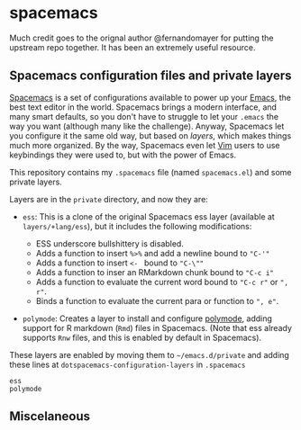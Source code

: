 # spacemacs

Much credit goes to the orignal author @fernandomayer for putting the upstream repo together. It has been an extremely useful resource. 

## Spacemacs configuration files and private layers

[Spacemacs] is a set of configurations available to power up your
[Emacs], the best text editor in the world. Spacemacs brings a modern
interface, and many smart defaults, so you don't have to struggle to let
your `.emacs` the way you want (although many like the challenge).
Anyway, Spacemacs let you configure it the same old way, but based on
*layers*, which makes things much more organized. By the way, Spacemacs
even let [Vim] users to use keybindings they were used to, but
with the power of Emacs.

This repository contains my `.spacemacs` file (named `spacemacs.el`) and
some private layers.

Layers are in the `private` directory, and now they are:

- `ess`: This is a clone of the original Spacemacs ess layer
  (available at `layers/+lang/ess`), but it includes the following
  modifications:
  - ESS underscore bullshittery is disabled.
  - Adds a function to insert `%>%` and add a newline bound to `"C-'"`
  - Adds a function to insert `<- ` bound to `"C-\""`
  - Adds a function to inser an RMarkdown chunk bound to `"C-c i"`
  - Adds a function to evaluate the current word bound to `"C-c r"` or `", r"`.
  - Binds a function to evaluate the current para or function to `", e"`.
  
- `polymode`: Creates a layer to install and configure [polymode],
  adding support for R markdown (`Rmd`) files in Spacemacs.
  (Note that ess already supports `Rnw` files, and this is enabled by
  default in Spacemacs).

These layers are enabled by moving them to `~/emacs.d/private` and adding
these lines at `dotspacemacs-configuration-layers` in `.spacemacs`

```
ess
polymode
```

## Miscelaneous

[polymode]: https://github.com/vspinu/polymode
[R Coding Standards]: https://cran.r-project.org/doc/manuals/R-ints.html#R-coding-standards
[Spacemacs]: http://spacemacs.org/
[Emacs]: https://www.gnu.org/software/emacs/
[Vim]: http://www.vim.org/
